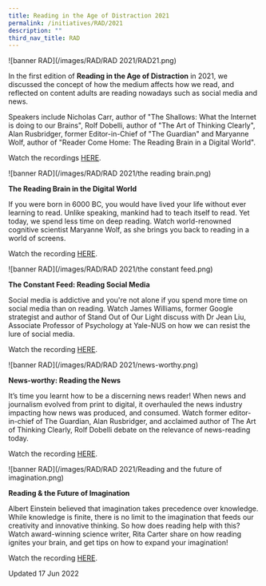 ```yaml
---
title: Reading in the Age of Distraction 2021
permalink: /initiatives/RAD/2021
description: ""
third_nav_title: RAD
---
```

![banner RAD](/images/RAD/RAD 2021/RAD21.png)

In the first edition of **Reading in the Age of Distraction** in 2021, we discussed the concept of how the medium affects how we read, and reflected on content adults are reading nowadays such as social media and news. 

Speakers include Nicholas Carr, author of "The Shallows: What the Internet is doing to our Brains", Rolf Dobelli, author of "The Art of Thinking Clearly", Alan Rusbridger, former Editor-in-Chief of "The Guardian" and Maryanne Wolf, author of "Reader Come Home: The Reading Brain in a Digital World".

Watch the recordings [HERE](https://www.youtube.com/playlist?list=PLJlLW0qKYHTOqPxC7r4BMBjRK0bUJEZXi).

![banner RAD](/images/RAD/RAD 2021/the reading brain.png)


**The Reading Brain in the Digital World**

If you were born in 6000 BC, you would have lived your life without ever learning to read. Unlike speaking, mankind had to teach itself to read. Yet today, we spend less time on deep reading. Watch world-renowned cognitive scientist Maryanne Wolf, as she brings you back to reading in a world of screens.

Watch the recording [HERE](https://www.youtube.com/watch?v=B_00DBTUT2E&list=PLJlLW0qKYHTOqPxC7r4BMBjRK0bUJEZXi&index=2).

![banner RAD](/images/RAD/RAD 2021/the constant feed.png)

**The Constant Feed: Reading Social Media** 

Social media is addictive and you're not alone if you spend more time on social media than on reading. Watch James Williams, former Google strategist and author of Stand Out of Our Light discuss with Dr Jean Liu, Associate Professor of Psychology at Yale-NUS on how we can resist the lure of social media.

Watch the recording [HERE](https://www.youtube.com/watch?v=jL703ML2LC8&list=PLJlLW0qKYHTOqPxC7r4BMBjRK0bUJEZXi&index=3).

![banner RAD](/images/RAD/RAD 2021/news-worthy.png)

**News-worthy: Reading the News** 

It’s time you learnt how to be a discerning news reader! When news and journalism evolved from print to digital, it overhauled the news industry impacting how news was produced, and consumed. Watch former editor-in-chief of The Guardian, Alan Rusbridger, and acclaimed author of The Art of Thinking Clearly, Rolf Dobelli debate on the relevance of news-reading today.

Watch the recording [HERE](https://www.youtube.com/watch?v=SRRHHRJn-88&list=PLJlLW0qKYHTOqPxC7r4BMBjRK0bUJEZXi&index=4).

![banner RAD](/images/RAD/RAD 2021/Reading and the future of imagination.png)

**Reading & the Future of Imagination**

Albert Einstein believed that imagination takes precedence over knowledge. While knowledge is finite, there is no limit to the imagination that feeds our creativity and innovative thinking. So how does reading help with this? Watch award-winning science writer, Rita Carter share on how reading ignites your brain, and get tips on how to expand your imagination!

Watch the recording [HERE](https://www.youtube.com/watch?v=OIzKbn6qbPU&list=PLJlLW0qKYHTOqPxC7r4BMBjRK0bUJEZXi&index=5).

Updated 17 Jun 2022